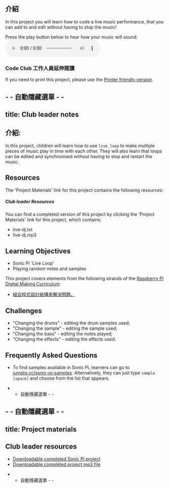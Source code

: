 ## 介紹

In this project you will learn how to code a live music performance, that you can add to and edit without having to stop the music!

<div id="audio-preview" class="pdf-hidden">
  Press the play button below to hear how your music will sound: <audio controls preload> <source src="resources/live-dj.mp3" type="audio/mpeg"> Your browser does not support the <code>audio</code> element. </audio>
</div>

### Code Club 工作人員延伸閱讀

If you need to print this project, please use the [Printer friendly version](https://projects.raspberrypi.org/en/projects/live-dj/print).

## - - 自動隱藏選單 - -

## title: Club leader notes

## 介紹:

In this project, children will learn how to use `live_loop` to make multiple pieces of music play in time with each other. They will also learn that loops can be edited and synchronised without having to stop and restart the music.

## Resources

The 'Project Materials' link for this project contains the following resources:

##### Club leader Resources

You can find a completed version of this project by clicking the 'Project Materials' link for this project, which contains:

* live-dj.txt
* live-dj.mp3

## Learning Objectives

* Sonic Pi 'Live Loop'
* Playing random notes and samples

This project covers elements from the following strands of the [Raspberry Pi Digital Making Curriculum](http://rpf.io/curriculum):

* [結合程式設計結構來解決問題。](https://www.raspberrypi.org/curriculum/programming/builder)

## Challenges

* "Changing the drums" - editing the drum samples used;
* "Changing the sample" - editing the sample used;
* "Changing the bass" - editing the notes played;
* "Changing the effects" - editing the effects used.

## Frequently Asked Questions

* To find samples available in Sonic Pi, learners can go to [jumpto.cc/sonic-pi-samples](http://jumpto.cc/sonic-pi-samples). Alternatively, they can just type `sample [space]` and choose from the list that appears.

- - 自動隱藏選單 - -

## - - 自動隱藏選單 - -

## title: Project materials

## Club leader resources

* [Downloadable completed Sonic Pi project](resources/live-dj.txt)
* [Downloadable completed project mp3 file](resources/live-dj.mp3)

- - 自動隱藏選單 - -
